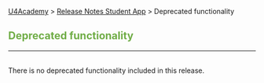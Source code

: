 [U4Academy](../README.md) > [Release Notes Student App](README.md) > Deprecated functionality


## <span style="color:#70ad47">Deprecated functionality</span> <br>

______
<br>
There is no deprecated functionality included in this release.
